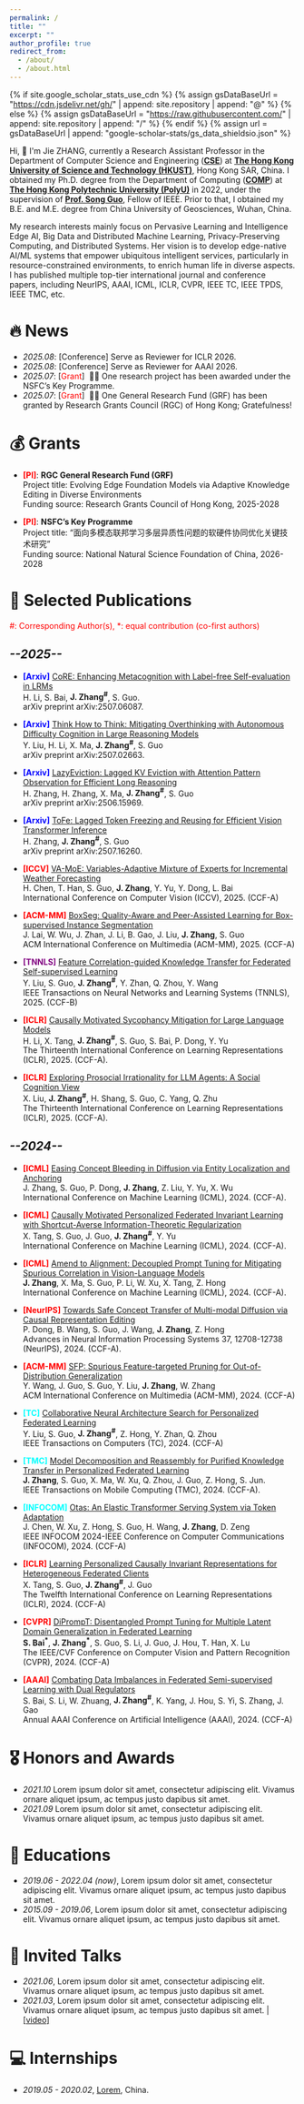 ```yaml
---
permalink: /
title: ""
excerpt: ""
author_profile: true
redirect_from: 
  - /about/
  - /about.html
---
```


{% if site.google_scholar_stats_use_cdn %}
{% assign gsDataBaseUrl = "https://cdn.jsdelivr.net/gh/" | append: site.repository | append: "@" %}
{% else %}
{% assign gsDataBaseUrl = "https://raw.githubusercontent.com/" | append: site.repository | append: "/" %}
{% endif %}
{% assign url = gsDataBaseUrl | append: "google-scholar-stats/gs_data_shieldsio.json" %}

<span class='anchor' id='about-me'></span>

Hi, 👋 I'm Jie ZHANG, currently a Research Assistant Professor in the Department of Computer Science and Engineering (<a href='https://cse.hkust.edu.hk/'><strong><span id='cse'>CSE</span></strong></a>) at <a href='https://hkust.edu.hk/'><strong><span id='hkust'>The Hong Kong University of Science and Technology (HKUST)</span></strong></a>, Hong Kong SAR, China. I obtained my Ph.D. degree from the Department of Computing (<a href='https://www.polyu.edu.hk/comp/'><strong><span id='comp'>COMP</span></strong></a>) at <a href='https://www.polyu.edu.hk/'><strong><span id='polyu'>The Hong Kong Polytechnic University (PolyU)</span></strong></a> in 2022, under the supervision of <a href='https://cse.hkust.edu.hk/~songguo/'><strong><span id='guo'>Prof. Song Guo</span></strong></a>, Fellow of IEEE. Prior to that, I obtained my B.E. and M.E. degree from China University of Geosciences, Wuhan, China.

My research interests mainly focus on Pervasive Learning and Intelligence Edge AI, Big Data and Distributed Machine Learning, Privacy-Preserving Computing, and Distributed Systems. Her vision is to develop edge-native AI/ML systems that empower ubiquitous intelligent services, particularly in resource-constrained environments, to enrich human life in diverse aspects. I has published multiple top-tier international journal and conference papers, including NeurIPS, AAAI, ICML, ICLR, CVPR, IEEE TC, IEEE TPDS, IEEE TMC, etc.


# 🔥 News
- *2025.08*: [Conference] Serve as Reviewer for ICLR 2026.
- *2025.08*: [Conference] Serve as Reviewer for AAAI 2026.
- *2025.07*: [<font color=red>Grant</font>] &nbsp;🎉🎉 One research project has been awarded under the NSFC’s Key Programme. 
- *2025.07*: [<font color=red>Grant</font>] &nbsp;🎉🎉 One General Research Fund (GRF) has been granted by Research Grants Council (RGC) of Hong Kong; Gratefulness!

  
# 💰 Grants
- **<font color=red>[PI]</font>**: **RGC General Research Fund (GRF)**  
Project title: Evolving Edge Foundation Models via Adaptive Knowledge Editing in Diverse Environments  
Funding source: Research Grants Council of Hong Kong, 2025-2028

- **<font color=red>[PI]</font>**: **NSFC’s Key Programme**  
Project title: “面向多模态联邦学习多层异质性问题的软硬件协同优化关键技术研究”  
Funding source: National Natural Science Foundation of China, 2026-2028

# 📝 Selected Publications 

<font color=red>#: Corresponding Author(s), *: equal contribution (co-first authors)</font>

## *--2025--*

- **<font color=blue>[Arxiv]</font>** [CoRE: Enhancing Metacognition with Label-free Self-evaluation in LRMs](https://arxiv.org/pdf/2507.06087)  
H. Li, S. Bai, **J. Zhang<sup>#</sup>**, S. Guo.   
arXiv preprint arXiv:2507.06087.

- **<font color=blue>[Arxiv]</font>** [Think How to Think: Mitigating Overthinking with Autonomous Difficulty Cognition in Large Reasoning Models](https://arxiv.org/abs/2507.02663)  
Y. Liu, H. Li, X. Ma, **J. Zhang<sup>#</sup>**, S. Guo   
arXiv preprint arXiv:2507.02663.

- **<font color=blue>[Arxiv]</font>** [LazyEviction: Lagged KV Eviction with Attention Pattern Observation for Efficient Long Reasoning](https://arxiv.org/abs/2506.15969)  
H. Zhang, H. Zhang, X. Ma, **J. Zhang<sup>#</sup>**, S. Guo   
arXiv preprint arXiv:2506.15969.

- **<font color=blue>[Arxiv]</font>** [ToFe: Lagged Token Freezing and Reusing for Efficient Vision Transformer Inference](https://arxiv.org/abs/2507.16260)  
H. Zhang, **J. Zhang<sup>#</sup>**, S. Guo  
arXiv preprint arXiv:2507.16260.

- **<font color=red>[ICCV]</font>** [VA-MoE: Variables-Adaptive Mixture of Experts for Incremental Weather Forecasting](https://arxiv.org/abs/2412.02503)  
H. Chen, T. Han, S. Guo, **J. Zhang**, Y. Yu, Y. Dong, L. Bai    
International Conference on Computer Vision (ICCV), 2025. (CCF-A)  

- **<font color=red>[ACM-MM]</font>** [BoxSeg: Quality-Aware and Peer-Assisted Learning for Box-supervised Instance Segmentation](https://arxiv.org/abs/2504.05137)  
J. Lai, W. Wu, J. Zhan, J. Li, B. Gao, J. Liu, **J. Zhang**, S. Guo  
ACM International Conference on Multimedia (ACM-MM), 2025. (CCF-A)

- **<font color=purple>[TNNLS]</font>** [Feature Correlation-guided Knowledge Transfer for Federated Self-supervised Learning](https://ieeexplore.ieee.org/stamp/stamp.jsp?arnumber=10908709)    
Y. Liu, S. Guo, **J. Zhang<sup>#</sup>**, Y. Zhan, Q. Zhou, Y. Wang   
IEEE Transactions on Neural Networks and Learning Systems (TNNLS), 2025. (CCF-B)   

- **<font color=red>[ICLR]</font>**  [Causally Motivated Sycophancy Mitigation for Large Language Models](https://openreview.net/forum?id=yRKelogz5i)     
H. Li, X. Tang, **J. Zhang<sup>#</sup>**, S. Guo, S. Bai, P. Dong, Y. Yu    
The Thirteenth International Conference on Learning Representations (ICLR), 2025. (CCF-A).

- **<font color=red>[ICLR]</font>**  [Exploring Prosocial Irrationality for LLM Agents: A Social Cognition View](https://openreview.net/forum?id=u8VOQVzduP)     
X. Liu, **J. Zhang<sup>#</sup>**, H. Shang, S. Guo, C. Yang, Q. Zhu     
The Thirteenth International Conference on Learning Representations (ICLR), 2025. (CCF-A).

## *--2024--*

- **<font color=red>[ICML]</font>**  [Easing Concept Bleeding in Diffusion via Entity Localization and Anchoring](https://openreview.net/forum?id=MsnJl6JkZS)   
J. Zhang, S. Guo, P. Dong, **J. Zhang**, Z. Liu, Y. Yu, X. Wu   
International Conference on Machine Learning (ICML), 2024. (CCF-A).

- **<font color=red>[ICML]</font>**  [Causally Motivated Personalized Federated Invariant Learning with Shortcut-Averse Information-Theoretic Regularization](https://openreview.net/forum?id=Kbd9A4lVoX)   
X. Tang, S. Guo, J. Guo, **J. Zhang<sup>#</sup>**, Y. Yu    
International Conference on Machine Learning (ICML), 2024. (CCF-A).

- **<font color=red>[ICML]</font>**  [Amend to Alignment: Decoupled Prompt Tuning for Mitigating Spurious Correlation in Vision-Language Models](https://openreview.net/forum?id=f8G2KSCSdp)   
**J. Zhang**, X. Ma, S. Guo, P. Li, W. Xu, X. Tang, Z. Hong      
International Conference on Machine Learning (ICML), 2024. (CCF-A).

- **<font color=red>[NeurIPS]</font>**  [Towards Safe Concept Transfer of Multi-modal Diffusion via Causal Representation Editing
](https://openreview.net/forum?id=qaC4sSztlF)    
P. Dong, B. Wang, S. Guo, J. Wang, **J. Zhang**, Z. Hong          
Advances in Neural Information Processing Systems 37, 12708-12738 (NeurIPS), 2024. (CCF-A).

- **<font color=red>[ACM-MM]</font>** [SFP: Spurious Feature-targeted Pruning for Out-of-Distribution Generalization](https://dl.acm.org/doi/pdf/10.1145/3664647.3680969)         
Y. Wang, J. Guo, S. Guo, Y. Liu, **J. Zhang**, W. Zhang   
ACM International Conference on Multimedia (ACM-MM), 2024. (CCF-A)

- **<font color=Aqua>[TC]</font>** [Collaborative Neural Architecture Search for Personalized Federated Learning](https://ieeexplore.ieee.org/stamp/stamp.jsp?arnumber=10713262)   
Y. Liu, S. Guo, **J. Zhang<sup>#</sup>**, Z. Hong, Y. Zhan, Q. Zhou    
IEEE Transactions on Computers (TC), 2024. (CCF-A)

- **<font color=Aqua>[TMC]</font>** [Model Decomposition and Reassembly for Purified Knowledge Transfer in Personalized Federated Learning](https://ieeexplore.ieee.org/abstract/document/10689471)     
**J. Zhang**, S. Guo, X. Ma, W. Xu, Q. Zhou, J. Guo, Z. Hong, S. Jun.    
IEEE Transactions on Mobile Computing (TMC), 2024. (CCF-A).

- **<font color=Aqua>[INFOCOM]</font>** [Otas: An Elastic Transformer Serving System via Token Adaptation](https://ieeexplore.ieee.org/stamp/stamp.jsp?arnumber=10621087)   
J. Chen, W. Xu, Z. Hong, S. Guo, H. Wang, **J. Zhang**, D. Zeng    
IEEE INFOCOM 2024-IEEE Conference on Computer Communications (INFOCOM), 2024. (CCF-A)

- **<font color=red>[ICLR]</font>**  [Learning Personalized Causally Invariant Representations for Heterogeneous Federated Clients](https://openreview.net/forum?id=8FHWkY0SwF)    
X. Tang, S. Guo, **J. Zhang<sup>#</sup>**, J. Guo   
The Twelfth International Conference on Learning Representations (ICLR), 2024. (CCF-A)  

- **<font color=red>[CVPR]</font>**  [DiPrompT: Disentangled Prompt Tuning for Multiple Latent Domain Generalization in Federated Learning](https://openaccess.thecvf.com/content/CVPR2024/papers/Bai_DiPrompT_Disentangled_Prompt_Tuning_for_Multiple_Latent_Domain_Generalization_in_CVPR_2024_paper.pdf)    
**S. Bai<sup>*</sup>**, **J. Zhang<sup>*</sup>**, S. Guo, S. Li, J. Guo, J. Hou, T. Han, X. Lu    
The IEEE/CVF Conference on Computer Vision and Pattern Recognition (CVPR), 2024. (CCF-A)

- **<font color=red>[AAAI]</font>**  [Combating Data Imbalances in Federated Semi-supervised Learning with Dual Regulators](https://dl.acm.org/doi/10.1609/aaai.v38i10.28974)    
S. Bai, S. Li, W. Zhuang, **J. Zhang<sup>#</sup>**, K. Yang, J. Hou, S. Yi, S. Zhang, J. Gao        
Annual AAAI Conference on Artificial Intelligence (AAAI), 2024. (CCF-A)   

# 🎖 Honors and Awards
- *2021.10* Lorem ipsum dolor sit amet, consectetur adipiscing elit. Vivamus ornare aliquet ipsum, ac tempus justo dapibus sit amet. 
- *2021.09* Lorem ipsum dolor sit amet, consectetur adipiscing elit. Vivamus ornare aliquet ipsum, ac tempus justo dapibus sit amet. 

# 📖 Educations
- *2019.06 - 2022.04 (now)*, Lorem ipsum dolor sit amet, consectetur adipiscing elit. Vivamus ornare aliquet ipsum, ac tempus justo dapibus sit amet. 
- *2015.09 - 2019.06*, Lorem ipsum dolor sit amet, consectetur adipiscing elit. Vivamus ornare aliquet ipsum, ac tempus justo dapibus sit amet. 

# 💬 Invited Talks
- *2021.06*, Lorem ipsum dolor sit amet, consectetur adipiscing elit. Vivamus ornare aliquet ipsum, ac tempus justo dapibus sit amet. 
- *2021.03*, Lorem ipsum dolor sit amet, consectetur adipiscing elit. Vivamus ornare aliquet ipsum, ac tempus justo dapibus sit amet.  \| [\[video\]](https://github.com/)

# 💻 Internships
- *2019.05 - 2020.02*, [Lorem](https://github.com/), China.
